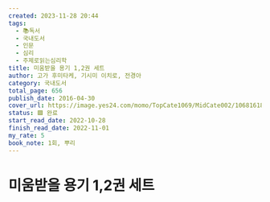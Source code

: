 ```yaml
---
created: 2023-11-28 20:44
tags:
  - 📚독서
  - 국내도서
  - 인문
  - 심리
  - 주제로읽는심리학
title: 미움받을 용기 1,2권 세트
author: 고가 후미타케, 기시미 이치로, 전경아
category: 국내도서
total_page: 656
publish_date: 2016-04-30
cover_url: https://image.yes24.com/momo/TopCate1069/MidCate002/106816181.jpg
status: 🟩 완료
start_read_date: 2022-10-28
finish_read_date: 2022-11-01
my_rate: 5
book_note: 1회, 뿌리
---
```


# 미움받을 용기 1,2권 세트

